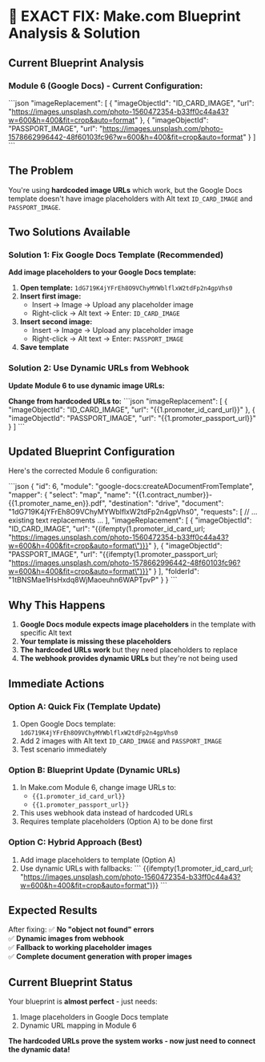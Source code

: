 # 🎯 EXACT FIX: Make.com Blueprint Analysis & Solution

## Current Blueprint Analysis

### Module 6 (Google Docs) - Current Configuration:
\`\`\`json
"imageReplacement": [
    {
        "imageObjectId": "ID_CARD_IMAGE",
        "url": "https://images.unsplash.com/photo-1560472354-b33ff0c44a43?w=600&h=400&fit=crop&auto=format"
    },
    {
        "imageObjectId": "PASSPORT_IMAGE", 
        "url": "https://images.unsplash.com/photo-1578662996442-48f60103fc96?w=600&h=400&fit=crop&auto=format"
    }
]
\`\`\`

## The Problem
You're using **hardcoded image URLs** which work, but the Google Docs template doesn't have image placeholders with Alt text `ID_CARD_IMAGE` and `PASSPORT_IMAGE`.

## Two Solutions Available

### Solution 1: Fix Google Docs Template (Recommended)
**Add image placeholders to your Google Docs template:**

1. **Open template:** `1dG719K4jYFrEh8O9VChyMYWblflxW2tdFp2n4gpVhs0`
2. **Insert first image:**
   - Insert → Image → Upload any placeholder image
   - Right-click → Alt text → Enter: `ID_CARD_IMAGE`
3. **Insert second image:**
   - Insert → Image → Upload any placeholder image  
   - Right-click → Alt text → Enter: `PASSPORT_IMAGE`
4. **Save template**

### Solution 2: Use Dynamic URLs from Webhook
**Update Module 6 to use dynamic image URLs:**

**Change from hardcoded URLs to:**
\`\`\`json
"imageReplacement": [
    {
        "imageObjectId": "ID_CARD_IMAGE",
        "url": "{{1.promoter_id_card_url}}"
    },
    {
        "imageObjectId": "PASSPORT_IMAGE",
        "url": "{{1.promoter_passport_url}}"
    }
]
\`\`\`

## Updated Blueprint Configuration

Here's the corrected Module 6 configuration:

\`\`\`json
{
    "id": 6,
    "module": "google-docs:createADocumentFromTemplate",
    "mapper": {
        "select": "map",
        "name": "{{1.contract_number}}-{{1.promoter_name_en}}.pdf",
        "destination": "drive",
        "document": "1dG719K4jYFrEh8O9VChyMYWblflxW2tdFp2n4gpVhs0",
        "requests": [
            // ... existing text replacements ...
        ],
        "imageReplacement": [
            {
                "imageObjectId": "ID_CARD_IMAGE",
                "url": "{{ifempty(1.promoter_id_card_url; \"https://images.unsplash.com/photo-1560472354-b33ff0c44a43?w=600&h=400&fit=crop&auto=format\")}}"
            },
            {
                "imageObjectId": "PASSPORT_IMAGE", 
                "url": "{{ifempty(1.promoter_passport_url; \"https://images.unsplash.com/photo-1578662996442-48f60103fc96?w=600&h=400&fit=crop&auto=format\")}}"
            }
        ],
        "folderId": "1tBNSMae1HsHxdq8WjMaoeuhn6WAPTpvP"
    }
}
\`\`\`

## Why This Happens

1. **Google Docs module expects image placeholders** in the template with specific Alt text
2. **Your template is missing these placeholders** 
3. **The hardcoded URLs work** but they need placeholders to replace
4. **The webhook provides dynamic URLs** but they're not being used

## Immediate Actions

### Option A: Quick Fix (Template Update)
1. Open Google Docs template: `1dG719K4jYFrEh8O9VChyMYWblflxW2tdFp2n4gpVhs0`
2. Add 2 images with Alt text `ID_CARD_IMAGE` and `PASSPORT_IMAGE`
3. Test scenario immediately

### Option B: Blueprint Update (Dynamic URLs)
1. In Make.com Module 6, change image URLs to:
   - `{{1.promoter_id_card_url}}`
   - `{{1.promoter_passport_url}}`
2. This uses webhook data instead of hardcoded URLs
3. Requires template placeholders (Option A) to be done first

### Option C: Hybrid Approach (Best)
1. Add image placeholders to template (Option A)
2. Use dynamic URLs with fallbacks:
   \`\`\`
   {{ifempty(1.promoter_id_card_url; "https://images.unsplash.com/photo-1560472354-b33ff0c44a43?w=600&h=400&fit=crop&auto=format")}}
   \`\`\`

## Expected Results

After fixing:
✅ **No "object not found" errors**  
✅ **Dynamic images from webhook**  
✅ **Fallback to working placeholder images**  
✅ **Complete document generation with proper images**

## Current Blueprint Status

Your blueprint is **almost perfect** - just needs:
1. Image placeholders in Google Docs template
2. Dynamic URL mapping in Module 6

**The hardcoded URLs prove the system works - now just need to connect the dynamic data!**
